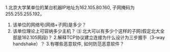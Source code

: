 1.北京大学某单位的某台机器IP地址为162.105.80.160, 子网掩码为255.255.255.192，
1) 该单位的网络号(网络+子网)是多少？
2) 该单位理论上可容纳多少主机？
⑶ 北大可以有多少个这样的子网(假定北大全部是162.105网段)？
2.解释TCP协议建立连接为什么设计为三步握手（3-way handshake）？
3.有哪些恶意软件, 如何防范恶意软件？
